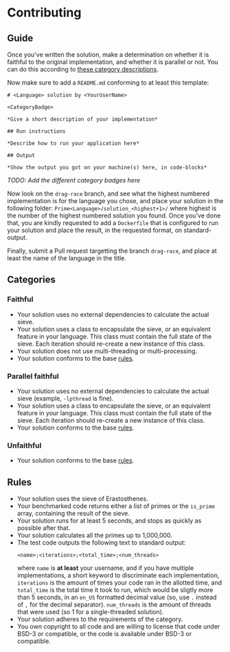 # Contributing

## Guide

Once you've written the solution, make a determination on whether it is
faithful to the original implementation, and whether it is parallel or not.
You can do this according to [these category descriptions](#Categories).

Now make sure to add a `README.md` conforming to at least this template:

```
# <Language> solution by <YourUserName>

<CategoryBadge>

*Give a short description of your implementation*

## Run instructions

*Describe how to run your application here*

## Output

*Show the output you got on your machine(s) here, in code-blocks*
```

*TODO: Add the different category badges here*

Now look on the `drag-race` branch, and see what the highest numbered
implementation is for the language you chose, and place your solution
in the following folder:
`Prime<Language>/solution_<highest+1>/` where highest is the number of the
highest numbered solution you found.
Once you've done that, you are kindly requested to add a `Dockerfile` that
is configured to run your solution and place the result, in the requested
format, on standard-output.

Finally, submit a Pull request targetting the branch `drag-race`, and
place at least the name of the language in the title.

## Categories

### Faithful

* Your solution uses no external dependencies to calculate the actual sieve.
* Your solution uses a class to encapsulate the sieve, or an equivalent
   feature in your language. This class must contain the full state of the
   sieve. Each iteration should re-create a new instance of this class.
* Your solution does not use multi-threading or multi-processing.
* Your solution conforms to the base [rules](#Rules).

### Parallel faithful

* Your solution uses no external dependencies to calculate the actual sieve
   (example, `-lpthread` is fine).
* Your solution uses a class to encapsulate the sieve, or an equivalent
   feature in your language. This class must contain the full state of the
   sieve. Each iteration should re-create a new instance of this class.
* Your solution conforms to the base [rules](#Rules).

### Unfaithful

* Your solution conforms to the base [rules](#Rules).

## Rules

* Your solution uses the sieve of Erastosthenes.
* Your benchmarked code returns either a list of primes
   or the `is_prime` array, containing the result
   of the sieve.
* Your solution runs for at least 5 seconds, and stops as quickly as possible
   after that.
* Your solution calculates all the primes up to 1,000,000.
* The test code outputs the following text to standard output:
   ```
   <name>;<iterations>;<total_time>;<num_threads>
   ```
   where `name` is **at least** your username, and if you have multiple
   implementations, a short keyword to discriminate each implementation,
   `iterations` is the amount of times your code ran in the allotted time,
   and `total_time` is the total time it took to run, which would be sligtly
   more than 5 seconds, in an `en_US` formatted decimal value (so, use `.`
   instead of `,` for the decimal separator).
   `num_threads` is the amount of threads that were used (so 1 for a
   single-threaded solution).
* Your solution adheres to the requirements of the category.
* You own copyright to all code and are willing to license that code under
   BSD-3 or compatible, or the code is available under BSD-3 or compatible.

